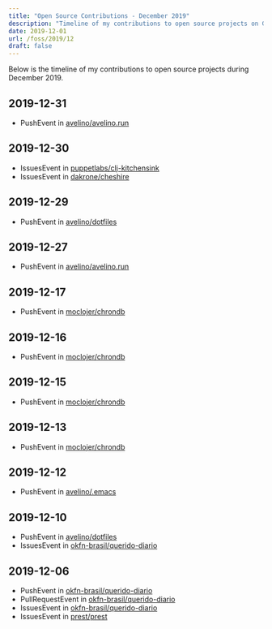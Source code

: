 ```yaml
---
title: "Open Source Contributions - December 2019"
description: "Timeline of my contributions to open source projects on GitHub during December 2019."
date: 2019-12-01
url: /foss/2019/12
draft: false
---
```


Below is the timeline of my contributions to open source projects during December 2019.

## 2019-12-31

- PushEvent in [avelino/avelino.run](https://github.com/avelino/avelino.run)

## 2019-12-30

- IssuesEvent in [puppetlabs/clj-kitchensink](https://github.com/puppetlabs/clj-kitchensink)
- IssuesEvent in [dakrone/cheshire](https://github.com/dakrone/cheshire)

## 2019-12-29

- PushEvent in [avelino/dotfiles](https://github.com/avelino/dotfiles)

## 2019-12-27

- PushEvent in [avelino/avelino.run](https://github.com/avelino/avelino.run)

## 2019-12-17

- PushEvent in [moclojer/chrondb](https://github.com/moclojer/chrondb)

## 2019-12-16

- PushEvent in [moclojer/chrondb](https://github.com/moclojer/chrondb)

## 2019-12-15

- PushEvent in [moclojer/chrondb](https://github.com/moclojer/chrondb)

## 2019-12-13

- PushEvent in [moclojer/chrondb](https://github.com/moclojer/chrondb)

## 2019-12-12

- PushEvent in [avelino/.emacs](https://github.com/avelino/.emacs)

## 2019-12-10

- PushEvent in [avelino/dotfiles](https://github.com/avelino/dotfiles)
- IssuesEvent in [okfn-brasil/querido-diario](https://github.com/okfn-brasil/querido-diario)

## 2019-12-06

- PushEvent in [okfn-brasil/querido-diario](https://github.com/okfn-brasil/querido-diario)
- PullRequestEvent in [okfn-brasil/querido-diario](https://github.com/okfn-brasil/querido-diario)
- IssuesEvent in [okfn-brasil/querido-diario](https://github.com/okfn-brasil/querido-diario)
- IssuesEvent in [prest/prest](https://github.com/prest/prest)

